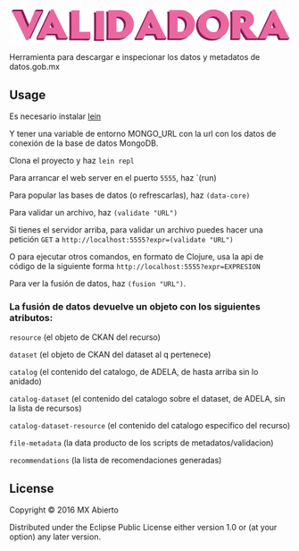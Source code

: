 ![dora](https://raw.githubusercontent.com/fractalLabs/valida-dora/master/resources/validadora.png)

Herramienta para descargar e inspecionar los datos y metadatos de datos.gob.mx

## Usage

Es necesario instalar [lein](http://leiningen.org)

Y tener una variable de entorno MONGO_URL con la url con los datos de conexión de la base de datos MongoDB.

Clona el proyecto y haz `lein repl`

Para arrancar el web server en el puerto `5555`, haz `(run)

Para popular las bases de datos (o refrescarlas), haz `(data-core)`

Para validar un archivo, haz `(validate "URL")`


Si tienes el servidor arriba, para validar un archivo puedes hacer una petición `GET` a `http://localhost:5555?expr=(validate "URL")`

O para ejecutar otros comandos, en formato de Clojure, usa la api de código de la siguiente forma `http://localhost:5555?expr=EXPRESION`

Para ver la fusión de datos, haz `(fusion "URL")`.

### La fusión de datos devuelve un objeto con los siguientes atributos:

`resource` (el objeto de CKAN del recurso)

`dataset` (el objeto de CKAN del dataset al q pertenece)

`catalog` (el contenido del catalogo, de ADELA, de hasta arriba sin lo anidado)

`catalog-dataset` (el contenido del catalogo sobre el dataset, de ADELA, sin la lista de recursos)

`catalog-dataset-resource` (el contenido del catalogo especifico del recurso)

`file-metadata` (la data producto de los scripts de metadatos/validacion)

`recommendations` (la lista de recomendaciones generadas)


## License

Copyright © 2016 MX Abierto

Distributed under the Eclipse Public License either version 1.0 or (at
your option) any later version.
